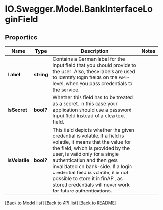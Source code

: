 # IO.Swagger.Model.BankInterfaceLoginField
## Properties

Name | Type | Description | Notes
------------ | ------------- | ------------- | -------------
**Label** | **string** | Contains a German label for the input field that you should provide to the user. Also, these labels are used to identify login fields on the API-level, when you pass credentials to the service. | 
**IsSecret** | **bool?** | Whether this field has to be treated as a secret. In this case your application should use a password input field instead of a cleartext field. | 
**IsVolatile** | **bool?** | This field depicts whether the given credential is volatile. If a field is volatile, it means that the value for the field, which is provided by the user, is valid only for a single authentication and then gets invalidated on bank-side. If a login credential field is volatile, it is not possible to store it in finAPI, as stored credentials will never work for future authentications. | 

[[Back to Model list]](../README.md#documentation-for-models) [[Back to API list]](../README.md#documentation-for-api-endpoints) [[Back to README]](../README.md)

